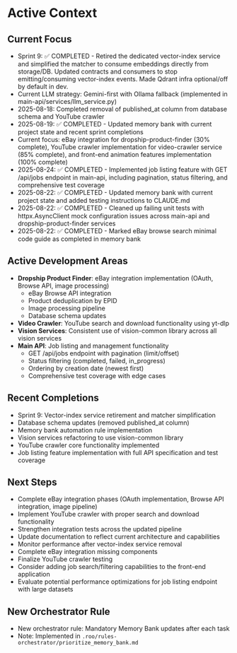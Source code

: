 # Active Context

## Current Focus
- Sprint 9: ✅ COMPLETED - Retired the dedicated vector-index service and simplified the matcher to consume embeddings directly from storage/DB. Updated contracts and consumers to stop emitting/consuming vector-index events. Made Qdrant infra optional/off by default in dev.
- Current LLM strategy: Gemini-first with Ollama fallback (implemented in main-api/services/llm_service.py)
- 2025-08-18: Completed removal of published_at column from database schema and YouTube crawler
- 2025-08-19: ✅ COMPLETED - Updated memory bank with current project state and recent sprint completions
- Current focus: eBay integration for dropship-product-finder (30% complete), YouTube crawler implementation for video-crawler service (85% complete), and front-end animation features implementation (100% complete)
- 2025-08-24: ✅ COMPLETED - Implemented job listing feature with GET /api/jobs endpoint in main-api, including pagination, status filtering, and comprehensive test coverage
- 2025-08-22: ✅ COMPLETED - Updated memory bank with current project state and added testing instructions to CLAUDE.md
- 2025-08-22: ✅ COMPLETED - Cleaned up failing unit tests with httpx.AsyncClient mock configuration issues across main-api and dropship-product-finder services
- 2025-08-22: ✅ COMPLETED - Marked eBay browse search minimal code guide as completed in memory bank

## Active Development Areas
- **Dropship Product Finder**: eBay integration implementation (OAuth, Browse API, image processing)
  * eBay Browse API integration
  * Product deduplication by EPID
  * Image processing pipeline
  * Database schema updates
- **Video Crawler**: YouTube search and download functionality using yt-dlp
- **Vision Services**: Consistent use of vision-common library across all vision services
- **Main API**: Job listing and management functionality
  * GET /api/jobs endpoint with pagination (limit/offset)
  * Status filtering (completed, failed, in_progress)
  * Ordering by creation date (newest first)
  * Comprehensive test coverage with edge cases

## Recent Completions
- Sprint 9: Vector-index service retirement and matcher simplification
- Database schema updates (removed published_at column)
- Memory bank automation rule implementation
- Vision services refactoring to use vision-common library
- YouTube crawler core functionality implemented
- Job listing feature implementation with full API specification and test coverage

## Next Steps
- Complete eBay integration phases (OAuth implementation, Browse API integration, image pipeline)
- Implement YouTube crawler with proper search and download functionality
- Strengthen integration tests across the updated pipeline
- Update documentation to reflect current architecture and capabilities
- Monitor performance after vector-index service removal
- Complete eBay integration missing components
- Finalize YouTube crawler testing
- Consider adding job search/filtering capabilities to the front-end application
- Evaluate potential performance optimizations for job listing endpoint with large datasets

## New Orchestrator Rule
- New orchestrator rule: Mandatory Memory Bank updates after each task
- Note: Implemented in `.roo/rules-orchestrator/prioritize_memory_bank.md`